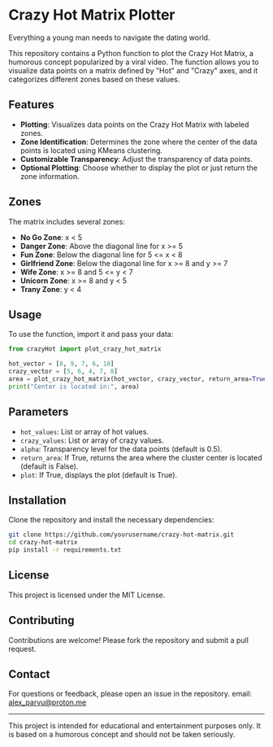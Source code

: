 # Crazy Hot Matrix Plotter
Everything a young man needs to navigate the dating world. 

This repository contains a Python function to plot the Crazy Hot Matrix, a humorous concept popularized by a viral video. The function allows you to visualize data points on a matrix defined by "Hot" and "Crazy" axes, and it categorizes different zones based on these values.

## Features

- **Plotting**: Visualizes data points on the Crazy Hot Matrix with labeled zones.
- **Zone Identification**: Determines the zone where the center of the data points is located using KMeans clustering.
- **Customizable Transparency**: Adjust the transparency of data points.
- **Optional Plotting**: Choose whether to display the plot or just return the zone information.

## Zones

The matrix includes several zones:

- **No Go Zone**: x < 5
- **Danger Zone**: Above the diagonal line for x >= 5
- **Fun Zone**: Below the diagonal line for 5 <= x < 8
- **Girlfriend Zone**: Below the diagonal line for x >= 8 and y >= 7
- **Wife Zone**: x >= 8 and 5 <= y < 7
- **Unicorn Zone**: x >= 8 and y < 5
- **Trany Zone**: y < 4

## Usage

To use the function, import it and pass your data:

```python
from crazyHot import plot_crazy_hot_matrix

hot_vector = [8, 9, 7, 6, 10]
crazy_vector = [5, 6, 4, 7, 8]
area = plot_crazy_hot_matrix(hot_vector, crazy_vector, return_area=True)
print("Center is located in:", area)
```

## Parameters

- `hot_values`: List or array of hot values.
- `crazy_values`: List or array of crazy values.
- `alpha`: Transparency level for the data points (default is 0.5).
- `return_area`: If True, returns the area where the cluster center is located (default is False).
- `plot`: If True, displays the plot (default is True).

## Installation

Clone the repository and install the necessary dependencies:

```bash
git clone https://github.com/yourusername/crazy-hot-matrix.git
cd crazy-hot-matrix
pip install -r requirements.txt
```

## License

This project is licensed under the MIT License.

## Contributing

Contributions are welcome! Please fork the repository and submit a pull request.

## Contact

For questions or feedback, please open an issue in the repository.
email: alex_parvu@proton.me

---

This project is intended for educational and entertainment purposes only. It is based on a humorous concept and should not be taken seriously.
